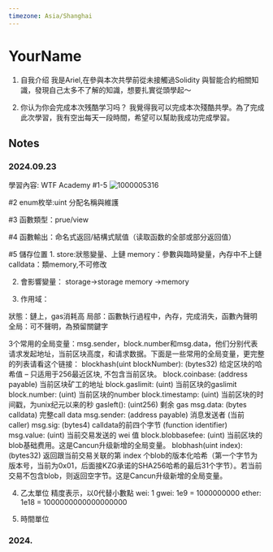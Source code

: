 ```yaml
---
timezone: Asia/Shanghai
---
```


# YourName

1. 自我介绍
我是Ariel,在參與本次共學前從未接觸過Solidity 與智能合約相關知識，發現自己太多不了解的知識，想要扎實從頭學起～

2. 你认为你会完成本次残酷学习吗？
我覺得我可以完成本次殘酷共學。為了完成此次學習，我有空出每天一段時間，希望可以幫助我成功完成學習。
   
## Notes

<!-- Content_START -->

### 2024.09.23

學習內容: 
WTF Academy #1-5
![1000005316](https://github.com/user-attachments/assets/8a67b9f8-ff71-43a5-bf23-3eefc2545d19)

#2 enum枚举:uint 分配名稱與維護

#3 函數類型：prue/view

#4 函數輸出：命名式返回/結構式賦值（读取函数的全部或部分返回值）

#5 儲存位置
1.
store:狀態變量、上鏈
memory：參數與臨時變量，內存中不上鏈
calldata：類memory,不可修改

2. 會影響變量：
storage->storage
memory ->memory

3. 作用域：

狀態：鏈上，gas消耗高
局部：函數執行過程中，內存，完成消失，函數內聲明
全局：可不聲明，為預留關鍵字

3个常用的全局变量：msg.sender，block.number和msg.data，他们分别代表请求发起地址，当前区块高度，和请求数据。下面是一些常用的全局变量，更完整的列表请看这个链接：
blockhash(uint blockNumber): (bytes32) 给定区块的哈希值 – 只适用于256最近区块, 不包含当前区块。
block.coinbase: (address payable) 当前区块矿工的地址
block.gaslimit: (uint) 当前区块的gaslimit
block.number: (uint) 当前区块的number
block.timestamp: (uint) 当前区块的时间戳，为unix纪元以来的秒
gasleft(): (uint256) 剩余 gas
msg.data: (bytes calldata) 完整call data
msg.sender: (address payable) 消息发送者 (当前 caller)
msg.sig: (bytes4) calldata的前四个字节 (function identifier)
msg.value: (uint) 当前交易发送的 wei 值
block.blobbasefee: (uint) 当前区块的blob基础费用。这是Cancun升级新增的全局变量。
blobhash(uint index): (bytes32) 返回跟当前交易关联的第 index 个blob的版本化哈希（第一个字节为版本号，当前为0x01，后面接KZG承诺的SHA256哈希的最后31个字节）。若当前交易不包含blob，则返回空字节。这是Cancun升级新增的全局变量。


4. 乙太單位
精度表示，以0代替小數點
wei: 1
gwei: 1e9 = 1000000000
ether: 1e18 = 1000000000000000000

5. 時間單位

### 2024.

<!-- Content_END -->
